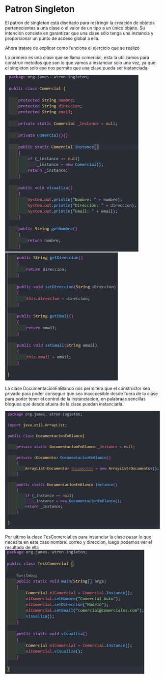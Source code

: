 # Patron Singleton 

El patron de singleton está diseñado para restringir la creación de objetos pertenecientes
a una clase o el valor de un tipo a un único objeto. Su intención consiste en garantizar que
una clase sólo tenga una instancia y proporcionar un punto de acceso global a ella.

Ahora tratare de explicar como  funciona el ejercicio que se realizó

Lo primero es una clase que se llama comercial, esta la utilizamos para construir metodos que son lo que vamos a instanciar solo una vez, ya que el singleton solo eso nos permite que una clase pueda ser instanciada.

![Imagen](/image/Suno.png)
![Imagen](image/Sdos.png)

La clase DocumentacionEnBlanco nos permitera que el constructor sea privado para poder conseguir que sea inacccesible desde fuera de la clase para poder tener el control de la instanciacion, en palabraas sencillas bloquea que desde afuera de la clase puedan instanciarla.

![Imagen](image/tStres.png)


Por ultimo la clase TesComercial es para instanciar la clase pasar lo que necesita en este caso nombre. correo y direccion, luego podemos ver el resultado de ella 
![Imagen](image/Scuatro.png)